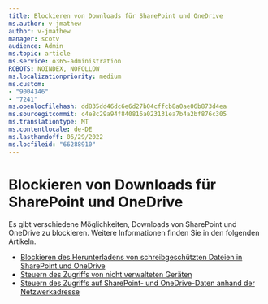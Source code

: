 ```yaml
---
title: Blockieren von Downloads für SharePoint und OneDrive
ms.author: v-jmathew
author: v-jmathew
manager: scotv
audience: Admin
ms.topic: article
ms.service: o365-administration
ROBOTS: NOINDEX, NOFOLLOW
ms.localizationpriority: medium
ms.custom:
- "9004146"
- "7241"
ms.openlocfilehash: dd835dd46dc6e6d27b04cffcb8a0ae06b873d4ea
ms.sourcegitcommit: c4e8c29a94f840816a023131ea7b4a2bf876c305
ms.translationtype: MT
ms.contentlocale: de-DE
ms.lasthandoff: 06/29/2022
ms.locfileid: "66288910"
---
```

# <a name="block-downloads-for-sharepoint-and-onedrive"></a>Blockieren von Downloads für SharePoint und OneDrive

Es gibt verschiedene Möglichkeiten, Downloads von SharePoint und OneDrive zu blockieren. Weitere Informationen finden Sie in den folgenden Artikeln.

- [Blockieren des Herunterladens von schreibgeschützten Dateien in SharePoint und OneDrive](https://support.microsoft.com/office/block-downloads-for-view-only-files-in-sharepoint-and-onedrive-6051184b-62ac-4149-b874-13dcd40ef91e)
- [Steuern des Zugriffs von nicht verwalteten Geräten](https://docs.microsoft.com/sharepoint/control-access-from-unmanaged-devices)
- [Steuern des Zugriffs auf SharePoint- und OneDrive-Daten anhand der Netzwerkadresse](https://docs.microsoft.com/sharepoint/control-access-based-on-network-location)
